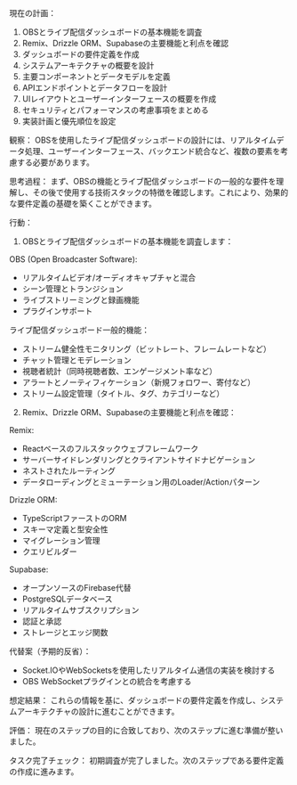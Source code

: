現在の計画：

1. OBSとライブ配信ダッシュボードの基本機能を調査
2. Remix、Drizzle ORM、Supabaseの主要機能と利点を確認
3. ダッシュボードの要件定義を作成
4. システムアーキテクチャの概要を設計
5. 主要コンポーネントとデータモデルを定義
6. APIエンドポイントとデータフローを設計
7. UIレイアウトとユーザーインターフェースの概要を作成
8. セキュリティとパフォーマンスの考慮事項をまとめる
9. 実装計画と優先順位を設定

観察：
OBSを使用したライブ配信ダッシュボードの設計には、リアルタイムデータ処理、ユーザーインターフェース、バックエンド統合など、複数の要素を考慮する必要があります。

思考過程：
まず、OBSの機能とライブ配信ダッシュボードの一般的な要件を理解し、その後で使用する技術スタックの特徴を確認します。これにより、効果的な要件定義の基礎を築くことができます。

行動：
1. OBSとライブ配信ダッシュボードの基本機能を調査します：

OBS (Open Broadcaster Software):
- リアルタイムビデオ/オーディオキャプチャと混合
- シーン管理とトランジション
- ライブストリーミングと録画機能
- プラグインサポート

ライブ配信ダッシュボード一般的機能：
- ストリーム健全性モニタリング（ビットレート、フレームレートなど）
- チャット管理とモデレーション
- 視聴者統計（同時視聴者数、エンゲージメント率など）
- アラートとノーティフィケーション（新規フォロワー、寄付など）
- ストリーム設定管理（タイトル、タグ、カテゴリーなど）

2. Remix、Drizzle ORM、Supabaseの主要機能と利点を確認：

Remix:
- Reactベースのフルスタックウェブフレームワーク
- サーバーサイドレンダリングとクライアントサイドナビゲーション
- ネストされたルーティング
- データローディングとミューテーション用のLoader/Actionパターン

Drizzle ORM:
- TypeScriptファーストのORM
- スキーマ定義と型安全性
- マイグレーション管理
- クエリビルダー

Supabase:
- オープンソースのFirebase代替
- PostgreSQLデータベース
- リアルタイムサブスクリプション
- 認証と承認
- ストレージとエッジ関数

代替案（予期的反省）：
- Socket.IOやWebSocketsを使用したリアルタイム通信の実装を検討する
- OBS WebSocketプラグインとの統合を考慮する

想定結果：
これらの情報を基に、ダッシュボードの要件定義を作成し、システムアーキテクチャの設計に進むことができます。

評価：
現在のステップの目的に合致しており、次のステップに進む準備が整いました。

タスク完了チェック：
初期調査が完了しました。次のステップである要件定義の作成に進みます。